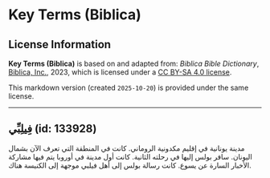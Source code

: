 # Key Terms (Biblica)

## License Information

**Key Terms (Biblica)** is based on and adapted from: _Biblica Bible Dictionary_, [Biblica, Inc.](https://www.biblica.com/), 2023, which is licensed under a [CC BY-SA 4.0 license](https://creativecommons.org/licenses/by-sa/4.0/legalcode.en).

This markdown version (created `2025-10-20`) is provided under the same license.



--------------------------------

## فِيلِبِّي (id: 133928)

مدينة يونانية في إقليم مكدونية الروماني. كانت في المنطقة التي تعرف الآن بشمال اليونان. سافر بولس إليها في رحلته الثانية. كانت أول مدينة في أوروبا يتم فيها مشاركة الأخبار السارة عن يسوع. كانت رسالة بولس إلى أهل فيلبي موجهة إلى الكنيسة هناك.


